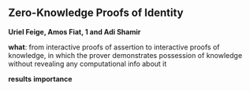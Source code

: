 ## Zero-Knowledge Proofs of Identity
**Uriel Feige, Amos Fiat, 1 and Adi Shamir**

**what**: from interactive proofs of assertion to interactive proofs of
knowledge, in which the prover demonstrates possession of knowledge without
revealing any computational info about it

**results**
**importance**


